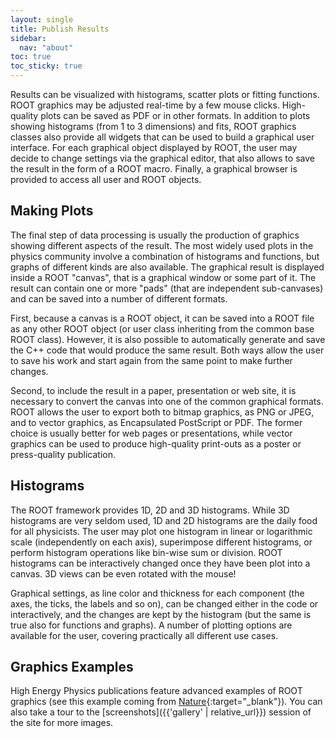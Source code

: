 ```yaml
---
layout: single
title: Publish Results
sidebar:
  nav: "about"
toc: true
toc_sticky: true
---
```


Results can be visualized with histograms, scatter plots or fitting functions. ROOT
graphics may be adjusted real-time by a few mouse clicks.  High-quality plots can be
saved as PDF or in other formats.  In addition to plots showing histograms (from 1 to 3
dimensions) and fits, ROOT graphics classes also provide all widgets that can be used
to build a graphical user interface. For each graphical object displayed by ROOT, the
user may decide to change settings via the graphical editor, that also allows to save
the result in the form of a ROOT macro. Finally, a graphical browser is provided to
access all user and ROOT objects.

## Making Plots
The final step of data processing is usually the production of graphics showing different
aspects of the result.  The most widely used plots in the physics community involve a
combination of histograms and functions, but graphs of different kinds are also
available.  The graphical result is displayed inside a ROOT "canvas", that is a graphical
window or some part of it.  The result can contain one or more "pads" (that are
independent sub-canvases) and can be saved into a number of different formats.

First, because a canvas is a ROOT object, it can be saved into a ROOT file as any other
ROOT object (or user class inheriting from the common base ROOT class).  However, it is
also possible to automatically generate and save the C++ code that would produce the
same result.  Both ways allow the user to save his work and start again from the same
point to make further changes.

Second, to include the result in a paper, presentation or web site, it is necessary to
convert the canvas into one of the common graphical formats.  ROOT allows the user to
export both to bitmap graphics, as PNG or JPEG, and to vector graphics, as Encapsulated
PostScript or PDF.  The former choice is usually better for web pages or presentations,
while vector graphics can be used to produce high-quality print-outs as a poster or
press-quality publication.

## Histograms
The ROOT framework provides 1D, 2D and 3D histograms. While 3D histograms are very
seldom used, 1D and 2D histograms are the daily food for all physicists.  The user
may plot one histogram in linear or logarithmic scale (independently on each axis),
superimpose different histograms, or perform histogram operations like bin-wise sum or
division.  ROOT histograms can be interactively changed once they have been plot into a
canvas.  3D views can be even rotated with the mouse!

Graphical settings, as line color and thickness for each component (the axes, the ticks,
the labels and so on), can be changed either in the code or interactively, and the
changes are kept by the histogram (but the same is true also for functions and graphs).
A number of plotting options are available for the user, covering practically all
different use cases.

## Graphics Examples
High Energy Physics publications feature advanced examples of ROOT graphics (see this
example coming from
[Nature](http://www.nature.com/nature/journal/v522/n7554/fig_tab/nature14474_F2.html){:target="_blank"}).
You can also take a tour to the [screenshots]({{'gallery' | relative_url}}) session of the site for more
images.
